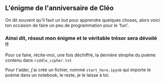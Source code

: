 ## L'énigme de l'anniversaire de Cléo

On dit souvent qu'il faut un but pour apprendre quelques choses, alors voici ton occasion de faire un peu de programmation pour le 'fun'.

### Ainsi dit, résout mon énigme et le véritable trésor sera dévoilé !!

Pour ce faire, récite-moi, une fois déchiffré, la dernière strophe du poème contenu dans `riddle_cipher.txt`

Pour t'aider, j'ai créé un fichier, nommé `start_here.ipynb` qui importe le poème dans un notebook, le reste, je le laisse à toi.